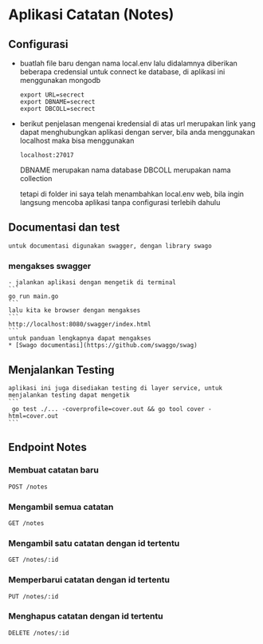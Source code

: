 # Aplikasi Catatan (Notes)

## Configurasi
- buatlah file baru dengan nama local.env lalu didalamnya diberikan beberapa credensial untuk connect ke database,
	di aplikasi ini menggunakan mongodb

	```
	export URL=secrect
	export DBNAME=secrect
	export DBCOLL=secrect
	```
- berikut penjelasan mengenai kredensial di atas
	url merupakan link yang dapat menghubungkan aplikasi dengan server, bila anda menggunakan localhost maka bisa menggunakan 
	```
	localhost:27017
	```

	DBNAME merupakan nama database 
	DBCOLL merupakan nama collection

	tetapi di folder ini saya telah menambahkan local.env web, bila ingin langsung mencoba aplikasi tanpa configurasi terlebih dahulu

## Documentasi dan test
	untuk documentasi digunakan swagger, dengan library swago

### mengakses swagger
	- jalankan aplikasi dengan mengetik di terminal
	```
	go run main.go
	```
	lalu kita ke browser dengan mengakses
	```
	http://localhost:8080/swagger/index.html
	```
	untuk panduan lengkapnya dapat mengakses 
	* [Swago documentasi](https://github.com/swaggo/swag)

## Menjalankan Testing
	aplikasi ini juga disediakan testing di layer service, untuk menjalankan testing dapat mengetik 
	```
	 go test ./... -coverprofile=cover.out && go tool cover -html=cover.out
	```
## Endpoint Notes
### Membuat catatan baru
```
POST /notes
```
### Mengambil semua catatan
```
GET /notes
```
### Mengambil satu catatan dengan id tertentu
```
GET /notes/:id
```
### Memperbarui catatan dengan id tertentu
```
PUT /notes/:id
```
### Menghapus catatan dengan id tertentu
```
DELETE /notes/:id
```
